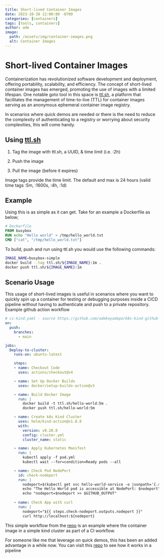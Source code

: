 ```yaml
---
title: Short-lived Container Images
date: 2023-10-30 12:00:00 -0700
categories: [containers]
tags: [tools, containers]
author: ade
image:
  path: /assets/img/container-images.png
  alt: Container Images
---
```

# Short-lived Container Images

Containerization has revolutionized software development and deployment, offering portability, scalability, and efficiency. The concept of short-lived container images has emerged, promoting the use of images with a limited lifespan. One notable goto tool in this space is [ttl.sh](https://ttl.sh/), a platform that facilitates the management of time-to-live (TTL) for container images serving as an anonymous ephemeral container image registry.

In scenarios where quick demos are needed or there is the need to reduce the complexity of authenticating to a registry or worrying about security complexities, this will come handy.

## Using [ttl.sh](https://ttl.sh/)

1. Tag the image with ttl.sh, a UUID, & time limit (i.e. :2h)

2. Push the image

3. Pull the image (before it expires)

Image tags provide the time limit. The default and max is 24 hours (valid time tags :5m, :1600s, :4h, :1d)

## Example

Using this is as simple as it can get. Take for an example a Dockerfile as below;

```Dockerfile
# Dockerfile
FROM busybox
RUN echo "Hello world" > /tmp/hello_world.txt
CMD ["cat", "/tmp/hello_world.txt"]
```

To build, push and run using ttl.sh you would use the following commands:

```bash
IMAGE_NAME=busybox-simple
docker build --tag ttl.sh/${IMAGE_NAME}:1m .
docker push ttl.sh/${IMAGE_NAME}:1m
```

## Scenario Usage

This usage of short-lived images is useful in scenarios where you want to quickly spin up a container for testing or debugging purposes inside a CICD pipeline without having to authenticate and push to a private repository.
Example github action workflow

```yaml
# ci-kind.yaml - source https://github.com/adekoyadapo/k8s-kind-github-action
on:
  push:
    branches:
      - main

jobs:
  Deploy-to-cluster:
    runs-on: ubuntu-latest

    steps:
    - name: Checkout Code
      uses: actions/checkout@v4

    - name: Set Up Docker Buildx
      uses: docker/setup-buildx-action@v3

    - name: Build Docker Image
      run: |
        docker build -t ttl.sh/hello-world:5m .
        docker push ttl.sh/hello-world:5m

    - name: Create k8s Kind Cluster
      uses: helm/kind-action@v1.8.0
      with:
        version: v0.20.0
        config: cluster.yml
        cluster_name: static

    - name: Apply Kubernetes Manifest
      run: |
        kubectl apply -f pod.yml
        kubectl wait --for=condition=Ready pods --all

    - name: Check Pod NodePort
      id: check-nodeport
      run: |
        nodeport=$(kubectl get svc hello-world-service -o jsonpath='{.spec.ports[0].nodePort}')
        echo "The Hello World pod is accessible at NodePort: $nodeport"
        echo "nodeport=$nodeport >> $GITHUB_OUTPUT"
  
    - name: Check App with curl
      run: |
        nodeport="${{ steps.check-nodeport.outputs.nodeport }}"
        curl http://localhost:${nodeport}
```

This simple workflow from the [repo](https://github.com/adekoyadapo/k8s-kind-github-action) is an example where the container image in a simple kind cluster as part of a CI workflow.

For someone like me that leverage on quick demos, this has been an added advantage in a while now. You can visit this [repo](https://github.com/adekoyadapo/k8s-kind-github-action) to see how it works in a pipeline
